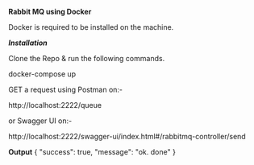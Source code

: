 **Rabbit MQ using Docker**

Docker is required to be installed on the machine.

**_Installation_**

Clone the Repo & run the following commands.

docker-compose up

GET a request using Postman on:-

http://localhost:2222/queue

or Swagger UI on:-

http://localhost:2222/swagger-ui/index.html#/rabbitmq-controller/send

**Output**
{
    "success": true,
    "message": "ok. done"
}